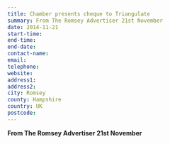 ```yaml
---
title: Chamber presents cheque to Triangulate
summary: From The Romsey Advertiser 21st November
date: 2014-11-21
start-time: 
end-time: 
end-date: 
contact-name: 
email: 
telephone: 
website: 
address1: 
address2: 
city: Romsey
county: Hampshire
country: UK
postcode: 
---
```

 **From The Romsey Advertiser 21st November**

